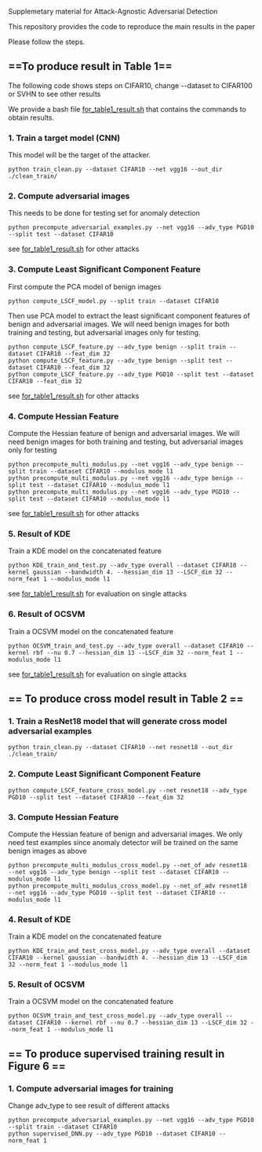 Supplemetary material for Attack-Agnostic Adversarial Detection

This repository provides the code to reproduce the main results in the paper

Please follow the steps. 

## ==To produce result in Table 1==

The following code shows steps on CIFAR10, change --dataset to CIFAR100 or SVHN to see other results

We provide a bash file [for_table1_result.sh](for_table1_result.sh) that contains the commands to obtain results.

### 1. Train a target model (CNN)

This model will be the target of the attacker.
```
python train_clean.py --dataset CIFAR10 --net vgg16 --out_dir ./clean_train/
```

### 2. Compute adversarial images

This needs to be done for testing set for anomaly detection
```
python precompute_adversarial_examples.py --net vgg16 --adv_type PGD10 --split test --dataset CIFAR10
```

see [for_table1_result.sh](for_table1_result.sh) for other attacks

### 3. Compute Least Significant Component Feature
First compute the PCA model of benign images
```
python compute_LSCF_model.py --split train --dataset CIFAR10
```

Then use PCA model to extract the least significant component features of benign and adversarial images. We will need benign images for both training and testing, but adversarial images only for testing.
```
python compute_LSCF_feature.py --adv_type benign --split train --dataset CIFAR10 --feat_dim 32
python compute_LSCF_feature.py --adv_type benign --split test --dataset CIFAR10 --feat_dim 32
python compute_LSCF_feature.py --adv_type PGD10 --split test --dataset CIFAR10 --feat_dim 32
```
see [for_table1_result.sh](for_table1_result.sh) for other attacks

### 4. Compute Hessian Feature
Compute the Hessian feature of benign and adversarial images. We will need benign images for both training and testing, but adversarial images only for testing
```
python precompute_multi_modulus.py --net vgg16 --adv_type benign --split train --dataset CIFAR10 --modulus_mode l1
python precompute_multi_modulus.py --net vgg16 --adv_type benign --split test --dataset CIFAR10 --modulus_mode l1
python precompute_multi_modulus.py --net vgg16 --adv_type PGD10 --split test --dataset CIFAR10 --modulus_mode l1
```
see [for_table1_result.sh](for_table1_result.sh) for other attacks

### 5. Result of KDE
Train a KDE model on the concatenated feature
```
python KDE_train_and_test.py --adv_type overall --dataset CIFAR10 --kernel gaussian --bandwidth 4. --hessian_dim 13 --LSCF_dim 32 --norm_feat 1 --modulus_mode l1
```
see [for_table1_result.sh](for_table1_result.sh) for evaluation on single attacks
### 6. Result of OCSVM
Train a OCSVM model on the concatenated feature
```
python OCSVM_train_and_test.py --adv_type overall --dataset CIFAR10 --kernel rbf --nu 0.7 --hessian_dim 13 --LSCF_dim 32 --norm_feat 1 --modulus_mode l1
```
see [for_table1_result.sh](for_table1_result.sh) for evaluation on single attacks


## == To produce cross model result in Table 2 ==
### 1. Train a ResNet18 model that will generate cross model adversarial examples

```
python train_clean.py --dataset CIFAR10 --net resnet18 --out_dir ./clean_train/
```

### 2. Compute Least Significant Component Feature
```
python compute_LSCF_feature_cross_model.py --net resnet18 --adv_type PGD10 --split test --dataset CIFAR10 --feat_dim 32
```
### 3. Compute Hessian Feature

Compute the Hessian feature of benign and adversarial images. We only need test examples since anomaly detector will be trained on the same benign images as above
```
python precompute_multi_modulus_cross_model.py --net_of_adv resnet18  --net vgg16 --adv_type benign --split test --dataset CIFAR10 --modulus_mode l1
python precompute_multi_modulus_cross_model.py --net_of_adv resnet18  --net vgg16 --adv_type PGD10 --split test --dataset CIFAR10 --modulus_mode l1
```
### 4. Result of KDE
Train a KDE model on the concatenated feature
```
python KDE_train_and_test_cross_model.py --adv_type overall --dataset CIFAR10 --kernel gaussian --bandwidth 4. --hessian_dim 13 --LSCF_dim 32 --norm_feat 1 --modulus_mode l1
```

### 5. Result of OCSVM
Train a OCSVM model on the concatenated feature
```
python OCSVM_train_and_test_cross_model.py --adv_type overall --dataset CIFAR10 --kernel rbf --nu 0.7 --hessian_dim 13 --LSCF_dim 32 --norm_feat 1 --modulus_mode l1
```

## == To produce supervised training result in Figure 6 ==
### 1. Compute adversarial images for training

Change adv_type to see result of different attacks
```
python precompute_adversarial_examples.py --net vgg16 --adv_type PGD10 --split train --dataset CIFAR10
python supervised_DNN.py --adv_type PGD10 --dataset CIFAR10 --norm_feat 1
```
